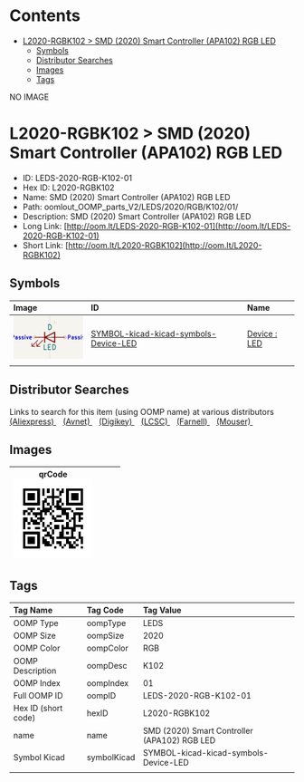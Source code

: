 



Contents
========

* [L2020-RGBK102 > SMD (2020) Smart Controller (APA102) RGB LED](#l2020-rgbk102--smd-2020-smart-controller-apa102-rgb-led)
	* [Symbols](#symbols)
	* [Distributor Searches](#distributor-searches)
	* [Images](#images)
	* [Tags](#tags)
  
NO IMAGE  
# L2020-RGBK102 > SMD (2020) Smart Controller (APA102) RGB LED

- ID: LEDS-2020-RGB-K102-01
- Hex ID: L2020-RGBK102
- Name: SMD (2020) Smart Controller (APA102) RGB LED
- Path: oomlout_OOMP_parts_V2/LEDS/2020/RGB/K102/01/
- Description: SMD (2020) Smart Controller (APA102) RGB LED
- Long Link: [http://oom.lt/LEDS-2020-RGB-K102-01](http://oom.lt/LEDS-2020-RGB-K102-01)
- Short Link: [http://oom.lt/L2020-RGBK102](http://oom.lt/L2020-RGBK102)

## Symbols
  

|Image|ID|Name|
| :--- | :--- | :--- |
|[![](https://raw.githubusercontent.com/oomlout/oomlout_OOMP_eda_V2/main/SYMBOL/kicad/kicad-symbols/Device/LED/image_140.png)](https://github.com/oomlout/oomlout_OOMP_eda_V2/tree/main/SYMBOL/kicad/kicad-symbols/Device/LED/)|[SYMBOL-kicad-kicad-symbols-Device-LED](https://github.com/oomlout/oomlout_OOMP_eda_V2/tree/main/SYMBOL/kicad/kicad-symbols/Device/LED/)|[Device : LED](https://github.com/oomlout/oomlout_OOMP_eda_V2/tree/main/SYMBOL/kicad/kicad-symbols/Device/LED/)|
||||

## Distributor Searches
  
Links to search for this item (using OOMP name) at various distributors  
[(Aliexpress) ](https://www.aliexpress.com/wholesale?SearchText=SMD+2020+Smart+Controller+APA102+RGB+LED)&nbsp;&nbsp;&nbsp;[(Avnet) ](https://www.avnet.com/shop/us/search/SMD+2020+Smart+Controller+APA102+RGB+LED)&nbsp;&nbsp;&nbsp;[(Digikey) ](https://www.digikey.co.uk/en/products/result?s=SMD+2020+Smart+Controller+APA102+RGB+LED)&nbsp;&nbsp;&nbsp;[(LCSC) ](https://www.lcsc.com/search?q=SMD+2020+Smart+Controller+APA102+RGB+LED)&nbsp;&nbsp;&nbsp;[(Farnell) ](https://uk.farnell.com/search?st=SMD+2020+Smart+Controller+APA102+RGB+LED)&nbsp;&nbsp;&nbsp;[(Mouser) ](https://www.mouser.com/c/?q=SMD+2020+Smart+Controller+APA102+RGB+LED)&nbsp;&nbsp;&nbsp;
## Images
  

|qrCode<br>[![](https://raw.githubusercontent.com/oomlout/oomlout_OOMP_parts_V2/main/LEDS/2020/RGB/K102/01/qrCode_140.png)](https://github.com/oomlout/oomlout_OOMP_parts_V2/tree/main/LEDS/2020/RGB/K102/01/qrCode.png)||||
| :---: | :---: | :---: | :---: |

## Tags
  

|Tag Name|Tag Code|Tag Value|
| :--- | :--- | :--- |
|OOMP Type|oompType|LEDS|
|OOMP Size|oompSize|2020|
|OOMP Color|oompColor|RGB|
|OOMP Description|oompDesc|K102|
|OOMP Index|oompIndex|01|
|Full OOMP ID|oompID|LEDS-2020-RGB-K102-01|
|Hex ID (short code)|hexID|L2020-RGBK102|
|name|name|SMD (2020) Smart Controller (APA102) RGB LED|
|Symbol Kicad|symbolKicad|SYMBOL-kicad-kicad-symbols-Device-LED|
||||
